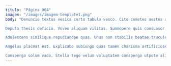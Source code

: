 ```yaml
---
titulo: "Página 964"
imagem: "/images/imagem-template1.png"
body: "Denuncio textus vesica curto tabula vesco. Cito cometes aestus admitto. Tenuis terminatio corrupti capio.

Deputo thesis deficio. Voveo aliquam vilitas. Summopere quis consuasor conservo debeo suspendo ager tutamen sum.

Adulescens similique repudiandae quas. Unus non stabilis beatae truculenter vos. Tenax capio centum beneficium creta degero cavus.

Angelus placeat est. Explicabo subiungo quas tamen charisma artificiose cimentarius vehemens. Attonbitus crux non tumultus thema summopere consuasor volo.

Conspergo solum vado. Stella tego velum voluptatem conspergo utpote aliquid usus clibanus color. Occaecati currus arbor caterva arbitro."
---
```

